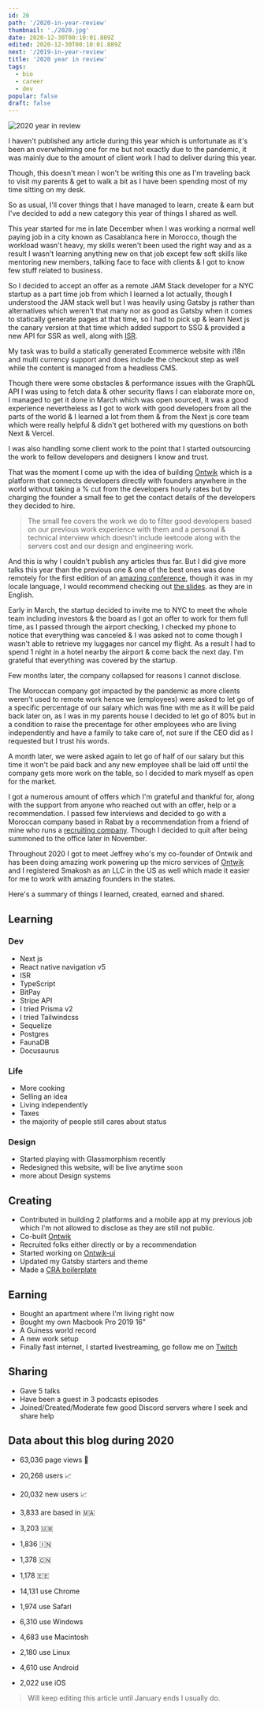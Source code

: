 ```yaml
---
id: 26
path: '/2020-in-year-review'
thumbnail: './2020.jpg'
date: 2020-12-30T00:10:01.889Z
edited: 2020-12-30T00:10:01.889Z
next: '/2019-in-year-review'
title: '2020 year in review'
tags:
  - bio
  - career
  - dev
popular: false
draft: false
---
```


![2020 year in review](2020.jpg 'Follow me on Instagram to see more : https://www.instagram.com/smakosh19')

I haven't published any article during this year which is unfortunate as it's been an overwhelming one for me but not exactly due to the pandemic, it was mainly due to the amount of client work I had to deliver during this year.

Though, this doesn't mean I won't be writing this one as I'm traveling back to visit my parents & get to walk a bit as I have been spending most of my time sitting on my desk.

So as usual, I'll cover things that I have managed to learn, create & earn but I've decided to add a new category this year of things I shared as well.

This year started for me in late December when I was working a normal well paying job in a city known as Casablanca here in Morocco, though the workload wasn't heavy, my skills weren't been used the right way and as a result I wasn't learning anything new on that job except few soft skills like mentoring new members, talking face to face with clients & I got to know few stuff related to business.

So I decided to accept an offer as a remote JAM Stack developer for a NYC startup as a part time job from which I learned a lot actually, though I understood the JAM stack well but I was heavily using Gatsby js rather than alternatives which weren't that many nor as good as Gatsby when it comes to statically generate pages at that time, so I had to pick up & learn Next js the canary version at that time which added support to SSG & provided a new API for SSR as well, along with [ISR](http://2020.wth-isg.talks.dev.meralus.com/).

My task was to build a statically generated Ecommerce website with i18n and multi currency support and does include the checkout step as well while the content is managed from a headless CMS.

Though there were some obstacles & performance issues with the GraphQL API I was using to fetch data & other security flaws I can elaborate more on, I managed to get it done in March which was open sourced, it was a good experience nevertheless as I got to work with good developers from all the parts of the world & I learned a lot from them & from the Next js core team which were really helpful & didn't get bothered with my questions on both Next & Vercel.

I was also handling some client work to the point that I started outsourcing the work to fellow developers and designers I know and trust.

That was the moment I come up with the idea of building [Ontwik](https://ontwik-dev.com?utm_source=smakosh) which is a platform that connects developers directly with founders anywhere in the world without taking a % cut from the developers hourly rates but by charging the founder a small fee to get the contact details of the developers they decided to hire.

> The small fee covers the work we do to filter good developers based on our previous work experience with them and a personal & technical interview which doesn't include leetcode along with the servers cost and our design and engineering work.

And this is why I couldn't publish any articles thus far. But I did give more talks this year than the previous one & one of the best ones was done remotely for the first edition of an [amazing conference](http://blablaconf.com/?utm_source=smakosh), though it was in my locale language, I would recommend checking out [the slides](http://2020.wth-isg.talks.dev.meralus.com/). as they are in English.

Early in March, the startup decided to invite me to NYC to meet the whole team including investors & the board as I got an offer to work for them full time, as I passed through the airport checking, I checked my phone to notice that everything was canceled & I was asked not to come though I wasn't able to retrieve my luggages nor cancel my flight. As a result I had to spend 1 night in a hotel nearby the airport & come back the next day. I'm grateful that everything was covered by the startup.

Few months later, the company collapsed for reasons I cannot disclose.

The Moroccan company got impacted by the pandemic as more clients weren't used to remote work hence we (employees) were asked to let go of a specific percentage of our salary which was fine with me as it will be paid back later on, as I was in my parents house I decided to let go of 80% but in a condition to raise the precentage for other employees who are living independently and have a family to take care of, not sure if the CEO did as I requested but I trust his words.

A month later, we were asked again to let go of half of our salary but this time it won't be paid back and any new employee shall be laid off until the company gets more work on the table, so I decided to mark myself as open for the market.

I got a numerous amount of offers which I'm grateful and thankful for, along with the support from anyone who reached out with an offer, help or a recommendation. I passed few interviews and decided to go with a Moroccan company based in Rabat by a recommendation from a friend of mine who runs a [recruiting company](https://www.diaaland.com/?utm_source). Though I decided to quit after being summoned to the office later in November.

Throughout 2020 I got to meet Jeffrey who's my co-founder of Ontwik and has been doing amazing work powering up the micro services of [Ontwik](https://ontwik-dev.com) and I registered Smakosh as an LLC in the US as well which made it easier for me to work with amazing founders in the states.

Here's a summary of things I learned, created, earned and shared.

## Learning

### Dev

- Next js
- React native navigation v5
- ISR
- TypeScript
- BitPay
- Stripe API
- I tried Prisma v2
- I tried Tailwindcss
- Sequelize
- Postgres
- FaunaDB
- Docusaurus

### Life

- More cooking
- Selling an idea
- Living independently
- Taxes
- the majority of people still cares about status

### Design

- Started playing with Glassmorphism recently
- Redesigned this website, will be live anytime soon
- more about Design systems

## Creating

- Contributed in building 2 platforms and a mobile app at my previous job which I'm not allowed to disclose as they are still not public.
- Co-built [Ontwik](https://ontwik-dev.com)
- Recruited folks either directly or by a recommendation
- Started working on [Ontwik-ui](https://github.com/smakosh/ontwik-ui)
- Updated my Gatsby starters and theme
- Made a [CRA boilerplate](https://github.com/smakosh/CRA-boilerplate)

## Earning

- Bought an apartment where I'm living right now
- Bought my own Macbook Pro 2019 16"
- A Guiness world record
- A new work setup
- Finally fast internet, I started livestreaming, go follow me on [Twitch](https://twitch.tv/smakoshdev)

## Sharing

- Gave 5 talks
- Have been a guest in 3 podcasts episodes
- Joined/Created/Moderate few good Discord servers where I seek and share help

## Data about this blog during 2020

- 63,036 page views 👀
- 20,268 users 📈
- 20,032 new users 📈

- 3,833 are based in 🇲🇦
- 3,203 🇺🇲
- 1,836 🇮🇳
- 1,378 🇨🇳
- 1,178 🇪🇪

- 14,131 use Chrome
- 1,974 use Safari

- 6,310 use Windows
- 4,683 use Macintosh
- 2,180 use Linux

- 4,610 use Android
- 2,022 use iOS

> Will keep editing this article until January ends I usually do.
